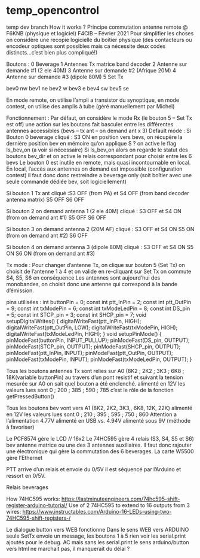 # temp_opencontrol
temp dev branch
How it works ?
Principe commutation antenne remote @ F6KNB (physique et logiciel)
F4CIB – Février 2021
Pour simplifier les choses on considère une recopie logicielle du boîtier physique (des contacteurs ou encodeur optiques sont possibles mais ca nécessite deux codes distincts...c’est bien plus compliqué!)

Boutons : 
0 Beverage 
1 Antennes Tx matrice band decoder
2 Antenne sur demande #1 (2 ele 40M)
3 Antenne sur demande #2 (Afrique 20M)
4 Antenne sur demande #3 (dipole 80M)
5 Set Tx

bev0 nw
bev1 ne
bev2 w
bev3 e
bev4 sw
bev5 se

En mode remote, on utilise l’ampli a transistor du synoptique, en mode contest, on utilise des amplis à tube (géré manuellement par Michel)

Fonctionnement :
Par défaut, on considère le mode Rx (le bouton 5 – Set Tx est off)
une action sur les boutons fait basculer entre les différentes antennes accessibles (bevs – tx ant – on demand ant x 3)
Default mode :
Si Bouton 0 beverage cliqué : S3 ON en position vers bevs, on récupère la dernière position bev en mémoire qu’on applique S ? on active le flag Is_bev_on (a voir si nécessaire)
Si Is_bev_on alors on regarde le statut des boutons bev_dir et on active le relais correspondant pour  choisir entre les 6 bevs
Le bouton 0 est inutile en remote, mais quasi incontournable en local.
En local, l’accès aux antennes on demand est impossible (configuration contest) il faut donc donc restreindre a beverage only (soit boîtier avec une seule commande dédiée bev, soit logiciellement)

Si bouton 1 Tx ant cliqué :S3 OFF (from PA) et S4 OFF (from band decoder antenna matrix) S5 OFF S6 OFF

Si bouton 2 on demand antenna 1 (2 ele 40M) cliqué : S3 OFF et S4 ON (from on demand ant #1) S5 OFF S6 OFF 

Si bouton 3 on demand antenna 2 (20M AF) cliqué : S3 OFF et S4 ON S5 ON (from on demand ant #2) S6 OFF 

Si bouton 4 on demand antenna 3 (dipole 80M) cliqué : S3 OFF et S4 ON  S5 ON S6 ON (from on demand ant #3)

Tx mode :
Pour changer d’antenne Tx, on clique sur bouton 5 (Set Tx) on choisit de l’antenne 1 à 4 et on valide en re-cliquant sur Set Tx on commute S4, S5, S6 en conséquence
Les antennes sont aujourd’hui des monobandes, on choisit donc une antenne qui correspond à la bande d’émission.


pins utilisées :
int buttonPin = 0;
const int ptt_InPin = 2;
const int ptt_OutPin = 9;
const int txModePin = 6;
const int txModeLedPin = 8;
const int DS_pin = 5;
const int STCP_pin = 3;
const int SHCP_pin = 7;
void setupDigitalWrites()
{
	digitalWriteFast(ptt_InPin, HIGH);
	digitalWriteFast(ptt_OutPin, LOW);
	digitalWriteFast(txModePin, HIGH);
	digitalWriteFast(txModeLedPin, HIGH);
}
void setupPinMode()
{
	pinModeFast(buttonPin, INPUT_PULLUP);
	pinModeFast(DS_pin, OUTPUT);
	pinModeFast(STCP_pin, OUTPUT);
	pinModeFast(SHCP_pin, OUTPUT);
	pinModeFast(ptt_InPin, INPUT);
	pinModeFast(ptt_OutPin, OUTPUT);
	pinModeFast(txModePin, INPUT);
	pinModeFast(txModeLedPin, OUTPUT);
}

Tous les boutons antennes Tx sont relies sur A0 (8K2 ; 2K2 ; 3K3 ; 6K8 ; 18K(variable buttonPin) au travers d’un pont resistif et suivant la tension mesurée sur A0 on sait quel bouton a été enclenché. alimenté en 12V les valeurs lues sont 0 ; 200 ; 385 ; 590 ; 785
c’est le rôle de la fonction getPressedButton()

Tous les boutons bev vont vers A1 (8K2, 2K2, 3K3,, 6K8, 12K, 22K) alimenté en 12V les valeurs lues sont 0 ; 210 ; 395 ; 595 ; 750 ; 860
Attention a l’alimentation 4.77V alimenté en USB vs. 4.94V alimenté sous 9V (méthode à favoriser)

Le PCF8574 gère le LCD // 16x2
Le 74HC595 gère 4 relais (S3, S4, S5 et S6) bev antenne matrice ou une des 3 antennes auxiliaires.
Il faut donc rajouter une électronique qui gère la commutation des 6 beverages.
La carte W5500 gère l’Ethernet

PTT arrive d’un relais et envoie du 0/5V il est séquencé par l’Arduino et ressort en 0/5V.

Relais beverages  

How 74HC595 works:
https://lastminuteengineers.com/74hc595-shift-register-arduino-tutorial/
Use of 2 74HC595 to extend to 16 outputs from 3 wires:
https://www.instructables.com/Arduino-16-LEDs-using-two-74HC595-shift-registers-/

Le dialogue button vers WEB fonctionne
Dans le sens WEB vers ARDUINO seule SetTx envoie un message, les boutons 1 à 5 rien voir les serial.print ajoutés pour le debug.
AC mais sans les serial.print le sens arduino/button vers html ne marchait pas, il manquerait du délai ?


